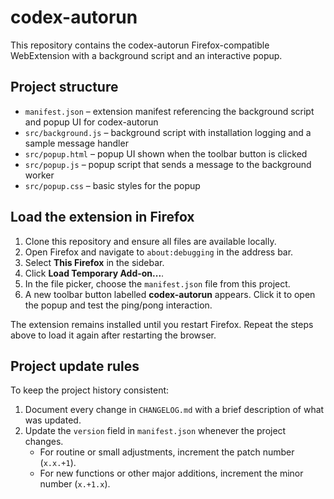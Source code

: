 # codex-autorun

This repository contains the codex-autorun Firefox-compatible WebExtension with a background script and an interactive popup.

## Project structure

- `manifest.json` – extension manifest referencing the background script and popup UI for codex-autorun
- `src/background.js` – background script with installation logging and a sample message handler
- `src/popup.html` – popup UI shown when the toolbar button is clicked
- `src/popup.js` – popup script that sends a message to the background worker
- `src/popup.css` – basic styles for the popup

## Load the extension in Firefox

1. Clone this repository and ensure all files are available locally.
2. Open Firefox and navigate to `about:debugging` in the address bar.
3. Select **This Firefox** in the sidebar.
4. Click **Load Temporary Add-on...**.
5. In the file picker, choose the `manifest.json` file from this project.
6. A new toolbar button labelled **codex-autorun** appears. Click it to open the popup and test the ping/pong interaction.

The extension remains installed until you restart Firefox. Repeat the steps above to load it again after restarting the browser.

## Project update rules

To keep the project history consistent:

1. Document every change in `CHANGELOG.md` with a brief description of what was updated.
2. Update the `version` field in `manifest.json` whenever the project changes.
   - For routine or small adjustments, increment the patch number (`x.x.+1`).
   - For new functions or other major additions, increment the minor number (`x.+1.x`).
